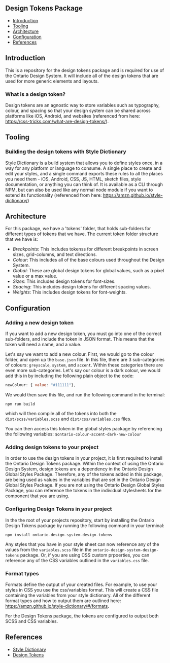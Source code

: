 Design Tokens Package
---------------------

 * [Introduction](#introduction)
 * [Tooling](#tooling)
 * [Architecture](#architecture)
 * [Configuration](#configuration)
 * [References](#references)

## Introduction

This is a repository for the design tokens package and is required for use of the Ontario Design System. It will include all of the design tokens that are used for more generic elements and layouts. 

### What is a design token? 

Design tokens are an agnostic way to store variables such as typography, colour, and spacing so that your design system can be shared across platforms like iOS, Android, and websites (referenced from here: https://css-tricks.com/what-are-design-tokens/). 

## Tooling

### Building the design tokens with Style Dictionary

Style Dictionary is a build system that allows you to define styles once, in a way for any platform or language to consume. A single place to create and edit your styles, and a single command exports these rules to all the places you need them - iOS, Android, CSS, JS, HTML, sketch files, style documentation, or anything you can think of. It is available as a CLI through NPM, but can also be used like any normal node module if you want to extend its functionality (referenced from here: https://amzn.github.io/style-dictionary/)

## Architecture

For this package, we have a 'tokens' folder, that holds sub-folders for different types of tokens that we have. The current token folder structure that we have is: 

- _Breakpoints_: This includes tokenss for different breakpoints in screen sizes, grid-columns, and text directions. 
- _Colour_: This includes all of the base colours used throughout the Design System. 
- _Global_: These are global design tokens for global values, such as a pixel value or a max value. 
- _Sizes_: This includes design tokens for font-sizes. 
- _Spacing_: This includes design tokens for different spacing values. 
- _Weights_: This includes design tokens for font-weights. 

## Configuration

### Adding a new design token 

If you want to add a new design token, you must go into one of the correct sub-folders, and include the token in JSON format. This means that the token will need a name, and a value. 

Let's say we want to add a new colour. First, we would go to the colour folder, and open up the `base.json` file. In this file, there are 3 sub-categories of colours: `greyscale`, `system`, and `accent`. Within these categories there are even more sub-categories. Let's say our colour is a dark colour, we would add this in by including the following plain object to the code:

```js
newColour: { value: "#111111"},
```

We would then save this file, and run the following command in the terminal: 

```
npm run build
```

which will then compile all of the tokens into both the `dist/scss/variables.scss` and `dist/css/variables.css` files.

You can then access this token in the global styles package by referencing the following variables: `$ontario-colour-accent-dark-new-colour`

### Adding design tokens to your project

In order to use the design tokens in your project, it is first required to install the Ontario Design Tokens package. Within the context of using the Ontario Design System, design tokens are a dependency in the Ontario Design Global Styles Package. Therefore, any of the tokens added in this package, are being used as values in the variables that are set in the Ontario Design Global Styles Package. If you are not using the Ontario Design Global Styles Package, you can reference the tokens in the individual stylesheets for the component that you are using. 

### Configuring Design Tokens in your project

In the the root of your projects repository, start by installing the Ontario Design Tokens package by running the following command in your terminal: 
```
npm install ontario-design-system-design-tokens
```
Any styles that you have in your style sheet can now reference any of the values from the `variables.scss` file in the `ontario-design-system-design-tokens` package. Or, if you are using CSS custom prpoerties, you can reference any of the CSS variables outlined in the `variables.css` file. 

### Format types

Formats define the output of your created files. For example, to use your styles in CSS you use the css/variables format. This will create a CSS file containing the variables from your style dictionary. All of the different format types and how to output them are outlined here: https://amzn.github.io/style-dictionary/#/formats. 

For the Design Tokens package, the tokens are configured to output both SCSS and CSS variables. 

## References

 * [Style Dictionary](https://amzn.github.io/style-dictionary/)
 * [Design Tokens](https://css-tricks.com/what-are-design-tokens/)